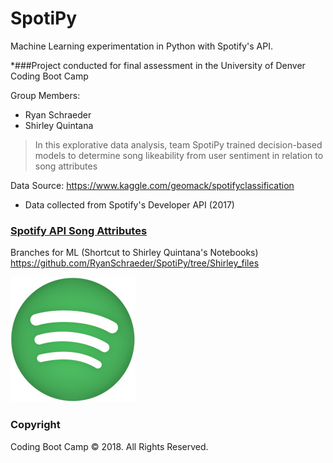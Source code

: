 # SpotiPy
Machine Learning experimentation in Python with Spotify's API.

*###Project conducted for final assessment in the University of Denver Coding Boot Camp

Group Members: 
- Ryan Schraeder
- Shirley Quintana 

> In this explorative data analysis, team SpotiPy trained decision-based models to determine song likeability from user sentiment in relation to song attributes

Data Source:
https://www.kaggle.com/geomack/spotifyclassification

- Data collected from Spotify's Developer API (2017) 

### [Spotify API Song Attributes](https://developer.spotify.com/documentation/web-api/reference/tracks/get-audio-features/ "Spotify API Song Features")

Branches for ML (Shortcut to Shirley Quintana's Notebooks)
https://github.com/RyanSchraeder/SpotiPy/tree/Shirley_files

![Spotify](https://github.com/RyanSchraeder/SpotiPy/blob/master/Images/Spotify_Icon_RGB_Green_edited.jpg "Spotify")

### Copyright

Coding Boot Camp © 2018. All Rights Reserved.
